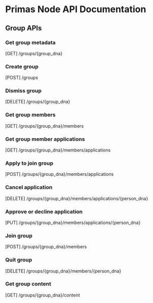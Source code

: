 # Primas Node API Documentation

## Group APIs

### Get group metadata

[GET] /groups/{group_dna}

### Create group

[POST] /groups

### Dismiss group

[DELETE] /groups/{group_dna}

### Get group members

[GET] /groups/{group_dna}/members

### Get group member applications

[GET] /groups/{group_dna}/members/applications

### Apply to join group

[POST] /groups/{group_dna}/members/applications

### Cancel application

[DELETE] /groups/{group_dna}/members/applications/{person_dna}

### Approve or decline application

[PUT] /groups/{group_dna}/members/applications/{person_dna}

### Join group

[POST] /groups/{group_dna}/members

### Quit group

[DELETE] /groups/{group_dna}/members/{person_dna}

### Get group content

[GET] /groups/{group_dna}/content